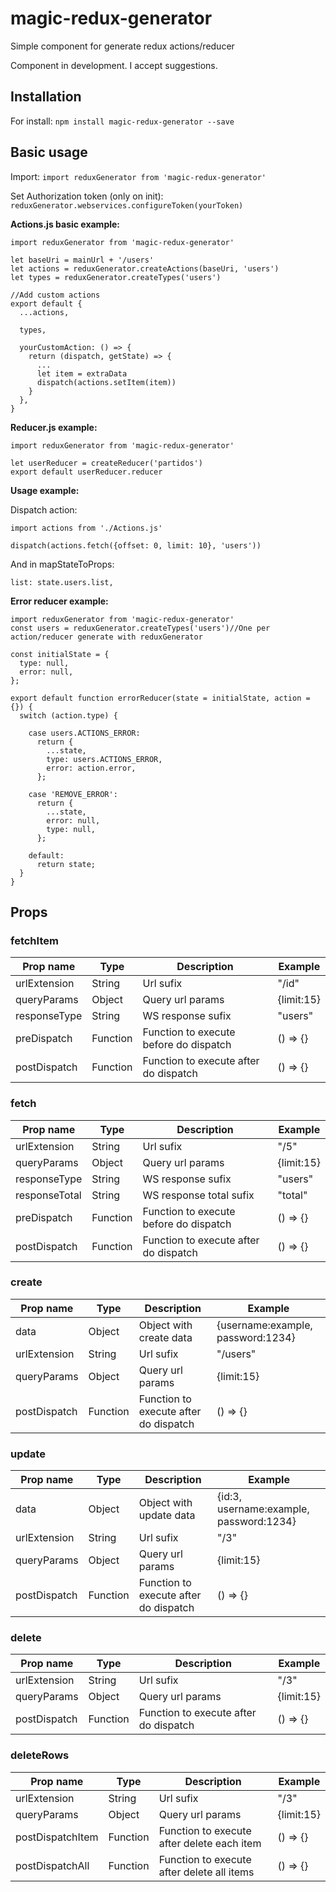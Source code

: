 # magic-redux-generator
Simple component for generate redux actions/reducer

Component in development. I accept suggestions.

## Installation
For install:
`npm install magic-redux-generator --save`

## Basic usage
Import:
`import reduxGenerator from 'magic-redux-generator'`

Set Authorization token (only on init):
`reduxGenerator.webservices.configureToken(yourToken)`

**Actions.js basic example:**
```
import reduxGenerator from 'magic-redux-generator'

let baseUri = mainUrl + '/users'
let actions = reduxGenerator.createActions(baseUri, 'users')
let types = reduxGenerator.createTypes('users')

//Add custom actions
export default {
  ...actions,

  types,

  yourCustomAction: () => {
    return (dispatch, getState) => {
      ...
      let item = extraData
      dispatch(actions.setItem(item))
    }
  },
}
```

**Reducer.js example:**
```
import reduxGenerator from 'magic-redux-generator'

let userReducer = createReducer('partidos')
export default userReducer.reducer
```

**Usage example:**

Dispatch action:
```
import actions from './Actions.js'

dispatch(actions.fetch({offset: 0, limit: 10}, 'users'))
```

And in mapStateToProps:
```
list: state.users.list,
```


**Error reducer example:**
```
import reduxGenerator from 'magic-redux-generator'
const users = reduxGenerator.createTypes('users')//One per action/reducer generate with reduxGenerator

const initialState = {
  type: null,
  error: null,
};

export default function errorReducer(state = initialState, action = {}) {
  switch (action.type) {

    case users.ACTIONS_ERROR:
      return {
        ...state,
        type: users.ACTIONS_ERROR,
        error: action.error,
      };

    case 'REMOVE_ERROR':
      return {
        ...state,
        error: null,
        type: null,
      };

    default:
      return state;
  }
}
```

## Props

### fetchItem

| Prop name    | Type     | Description                            | Example    |
|--------------|----------|----------------------------------------|------------|
| urlExtension | String   | Url sufix                              | "/id"       |
| queryParams  | Object   | Query url params                       | {limit:15} |
| responseType | String   | WS response sufix                      | "users"    |
| preDispatch  | Function | Function to execute before do dispatch | () => {}   |
| postDispatch | Function | Function to execute after do dispatch  | () => {}   |


### fetch

| Prop name     | Type     | Description                            | Example    |
|---------------|----------|----------------------------------------|------------|
| urlExtension  | String   | Url sufix                              | "/5"       |
| queryParams   | Object   | Query url params                       | {limit:15} |
| responseType  | String   | WS response sufix                      | "users"    |
| responseTotal | String   | WS response total sufix                | "total"    |
| preDispatch   | Function | Function to execute before do dispatch | () => {}   |
| postDispatch  | Function | Function to execute after do dispatch  | () => {}   |


### create

| Prop name    | Type     | Description                           | Example                           |
|--------------|----------|---------------------------------------|-----------------------------------|
| data         | Object   | Object with create data               | {username:example, password:1234} |
| urlExtension | String   | Url sufix                             | "/users"                          |
| queryParams  | Object   | Query url params                      | {limit:15}                        |
| postDispatch | Function | Function to execute after do dispatch | () => {}                          |


### update

| Prop name    | Type     | Description                           | Example                                 |
|--------------|----------|---------------------------------------|-----------------------------------------|
| data         | Object   | Object with update data               | {id:3, username:example, password:1234} |
| urlExtension | String   | Url sufix                             | "/3"                                    |
| queryParams  | Object   | Query url params                      | {limit:15}                              |
| postDispatch | Function | Function to execute after do dispatch | () => {}                                |


### delete

| Prop name    | Type     | Description                           | Example    |
|--------------|----------|---------------------------------------|------------|
| urlExtension | String   | Url sufix                             | "/3"       |
| queryParams  | Object   | Query url params                      | {limit:15} |
| postDispatch | Function | Function to execute after do dispatch | () => {}   |


### deleteRows

| Prop name        | Type     | Description                                | Example    |
|------------------|----------|--------------------------------------------|------------|
| urlExtension     | String   | Url sufix                                  | "/3"       |
| queryParams      | Object   | Query url params                           | {limit:15} |
| postDispatchItem | Function | Function to execute after delete each item | () => {}   |
| postDispatchAll  | Function | Function to execute after delete all items | () => {}   |
